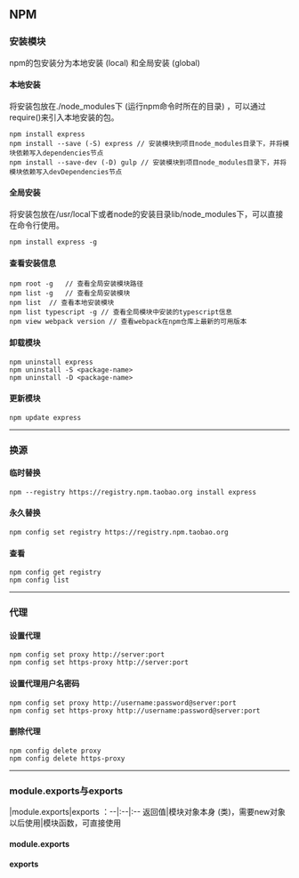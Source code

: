 ## NPM

### 安装模块
npm的包安装分为本地安装 (local) 和全局安装 (global)
#### 本地安装
将安装包放在./node_modules下 (运行npm命令时所在的目录) ，可以通过require()来引入本地安装的包。
```
npm install express
npm install --save (-S) express // 安装模块到项目node_modules目录下，并将模块依赖写入dependencies节点
npm install --save-dev (-D) gulp // 安装模块到项目node_modules目录下，并将模块依赖写入devDependencies节点
```
#### 全局安装
将安装包放在/usr/local下或者node的安装目录lib/node_modules下，可以直接在命令行使用。
```
npm install express -g
```
#### 查看安装信息
```
npm root -g   // 查看全局安装模块路径
npm list -g   // 查看全局安装模块
npm list  // 查看本地安装模块
npm list typescript -g // 查看全局模块中安装的typescript信息
npm view webpack version // 查看webpack在npm仓库上最新的可用版本
```
#### 卸载模块
```
npm uninstall express
npm uninstall -S <package-name>
npm uninstall -D <package-name>
```
#### 更新模块
```
npm update express
```

***

### 换源
#### 临时替换
```
npm --registry https://registry.npm.taobao.org install express
```
#### 永久替换
```
npm config set registry https://registry.npm.taobao.org
```
#### 查看
```
npm config get registry
npm config list
```

***

### 代理
#### 设置代理
```
npm config set proxy http://server:port
npm config set https-proxy http://server:port
```
#### 设置代理用户名密码
```
npm config set proxy http://username:password@server:port
npm config set https-proxy http://username:password@server:port
```
#### 删除代理
```
npm config delete proxy
npm config delete https-proxy
```

***

### module.exports与exports
|module.exports|exports
：--|:--|:--
返回值|模块对象本身 (类)，需要new对象以后使用|模块函数，可直接使用

#### module.exports
#### exports
